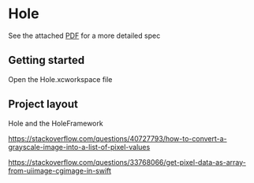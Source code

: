 # Hole

See the attached [PDF](Documents/Hole_Filling_-_Interview_Exercise.pdf) for a more detailed spec

## Getting started

Open the Hole.xcworkspace file

## Project layout

Hole and the HoleFramework

https://stackoverflow.com/questions/40727793/how-to-convert-a-grayscale-image-into-a-list-of-pixel-values

https://stackoverflow.com/questions/33768066/get-pixel-data-as-array-from-uiimage-cgimage-in-swift